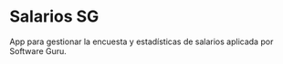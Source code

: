 # Salarios SG

App para gestionar la encuesta y estadísticas de salarios aplicada por Software Guru.
